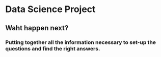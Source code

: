 # Data Science Project
## Waht happen next?
### Putting together all the information necessary to set-up the questions and find the right answers.
 
